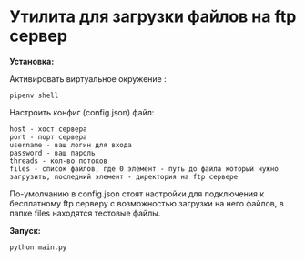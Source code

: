 # Утилита для загрузки файлов на ftp сервер

**Установка:**

Активировать виртуальное окружение :

    pipenv shell
    
Настроить конфиг (config.json) файл:
    
    host - хост сервера
    port - порт сервера
    username - ваш логин для входа
    password - ваш пароль
    threads - кол-во потоков
    files - список файлов, где 0 элемент - путь до файла который нужно загрузить, последний элемент - директория на ftp сервере
По-умолчанию в config.json стоят настройки для подключения к бесплатному ftp серверу с возможностью загрузки на него файлов,
в папке files находятся тестовые файлы.
    
**Запуск:**

    python main.py
